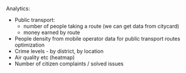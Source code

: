 Analytics:
- Public transport:
  - number of people taking a route (we can get data from citycard)
  - money earned by route
- People density from mobile operator data for public transport routes
    optimization
- Crime levels - by district, by location
- Air quality etc (heatmap)
- Number of citizen complaints / solved issues
